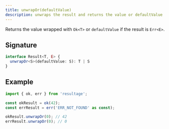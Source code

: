 ```yaml
---
title: unwrapOr(defaultValue)
description: unwraps the result and returns the value or defaultValue
---
```


Returns the value wrapped with `Ok<T>` or `defaultValue` if the result is `Err<E>`.

## Signature

```typescript
interface Result<T, E> {
  unwrapOr<S>(defaultValue: S): T | S
}
```

## Example

```typescript
import { ok, err } from 'resultage';

const okResult = ok(42);
const errResult = err('ERR_NOT_FOUND' as const);

okResult.unwrapOr(0); // 42
errResult.unwrapOr(0); // 0
```
